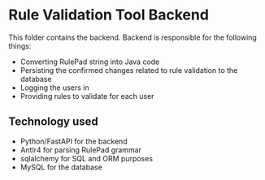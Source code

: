 # Rule Validation Tool Backend

This folder contains the backend. Backend is responsible for the following things:
- Converting RulePad string into Java code
- Persisting the confirmed changes related to rule validation to the database
- Logging the users in
- Providing rules to validate for each user

## Technology used
- Python/FastAPI for the backend
- Antlr4 for parsing RulePad grammar
- sqlalchemy for SQL and ORM purposes
- MySQL for the database